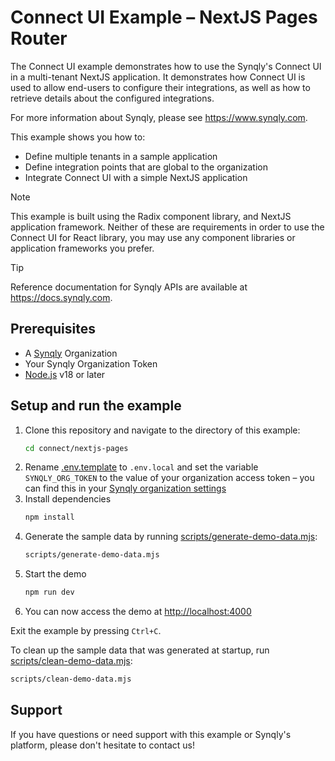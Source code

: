 # Connect UI Example – NextJS Pages Router

The Connect UI example demonstrates how to use the Synqly's Connect UI in a multi-tenant NextJS application. It demonstrates how Connect UI is used to allow end-users to configure their integrations, as well as how to retrieve details about the configured integrations.

For more information about Synqly, please see <https://www.synqly.com>.

This example shows you how to:

- Define multiple tenants in a sample application
- Define integration points that are global to the organization
- Integrate Connect UI with a simple NextJS application

> [!NOTE]
> This example is built using the Radix component library, and NextJS
> application framework. Neither of these are requirements in order to use
> the Connect UI for React library, you may use any component libraries or
> application frameworks you prefer.

> [!TIP]
> Reference documentation for Synqly APIs are available at <https://docs.synqly.com>.

## Prerequisites

- A [Synqly](https://synqly.com) Organization
- Your Synqly Organization Token
- [Node.js](https://nodejs.org/en) v18 or later

## Setup and run the example

1. Clone this repository and navigate to the directory of this example:
   ```sh
   cd connect/nextjs-pages
   ```
2. Rename [.env.template](./.env.template) to `.env.local` and set the variable `SYNQLY_ORG_TOKEN` to the value of your organization access token – you can find this in your [Synqly organization settings](https://app.synqly.com/settings/secrets)
3. Install dependencies
   ```sh
   npm install
   ```
4. Generate the sample data by running [scripts/generate-demo-data.mjs](scripts/generate-demo-data.mjs):
   ```sh
   scripts/generate-demo-data.mjs
   ```
5. Start the demo
   ```sh
   npm run dev
   ```
6. You can now access the demo at <http://localhost:4000>

Exit the example by pressing `Ctrl+C`.

To clean up the sample data that was generated at startup, run [scripts/clean-demo-data.mjs](scripts/clean-demo-data.mjs):

```sh
scripts/clean-demo-data.mjs
```

[Synqly Client SDK]: https://github.com/Synqly/typescript-client-sdk
[Synqly/typescript-client-sdk]: https://github.com/Synqly/typescript-client-sdk
[Synqly Connect React SDK]: https://github.com/Synqly/connect-react-sdk
[Synqly/connect-react-sdk]: https://github.com/Synqly/connect-react-sdk

## Support

If you have questions or need support with this example or Synqly's platform, please don't hesitate to contact us!
